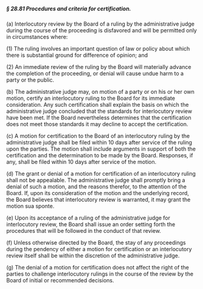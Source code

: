 ##### § 28.81 Procedures and criteria for certification. #####

(a) Interlocutory review by the Board of a ruling by the administrative judge during the course of the proceeding is disfavored and will be permitted only in circumstances where:

(1) The ruling involves an important question of law or policy about which there is substantial ground for difference of opinion; and

(2) An immediate review of the ruling by the Board will materially advance the completion of the proceeding, or denial will cause undue harm to a party or the public.

(b) The administrative judge may, on motion of a party or on his or her own motion, certify an interlocutory ruling to the Board for its immediate consideration. Any such certification shall explain the basis on which the administrative judge concluded that the standards for interlocutory review have been met. If the Board nevertheless determines that the certification does not meet those standards it may decline to accept the certification.

(c) A motion for certification to the Board of an interlocutory ruling by the administrative judge shall be filed within 10 days after service of the ruling upon the parties. The motion shall include arguments in support of both the certification and the determination to be made by the Board. Responses, if any, shall be filed within 10 days after service of the motion.

(d) The grant or denial of a motion for certification of an interlocutory ruling shall not be appealable. The administrative judge shall promptly bring a denial of such a motion, and the reasons therefor, to the attention of the Board. If, upon its consideration of the motion and the underlying record, the Board believes that interlocutory review is warranted, it may grant the motion sua sponte.

(e) Upon its acceptance of a ruling of the administrative judge for interlocutory review, the Board shall issue an order setting forth the procedures that will be followed in the conduct of that review.

(f) Unless otherwise directed by the Board, the stay of any proceedings during the pendency of either a motion for certification or an interlocutory review itself shall be within the discretion of the administrative judge.

(g) The denial of a motion for certification does not affect the right of the parties to challenge interlocutory rulings in the course of the review by the Board of initial or recommended decisions.